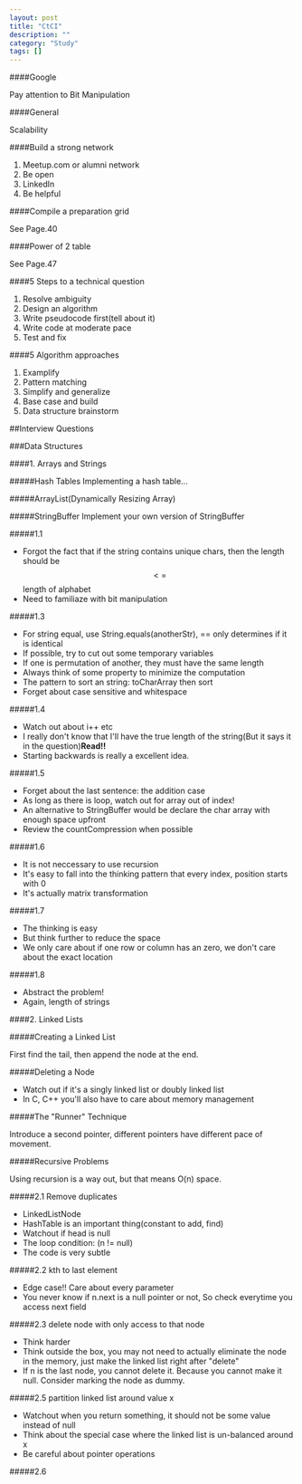 ```yaml
---
layout: post
title: "CtCI"
description: ""
category: "Study"
tags: []
---
```


####Google

Pay attention to Bit Manipulation

####General

Scalability

####Build a strong network

1. Meetup.com or alumni network
2. Be open
3. LinkedIn
4. Be helpful

####Compile a preparation grid

See Page.40

####Power of 2 table

See Page.47

####5 Steps to a technical question

1. Resolve ambiguity
2. Design an algorithm
3. Write pseudocode first(tell about it)
4. Write code at moderate pace
5. Test and fix

####5 Algorithm approaches

1. Examplify
2. Pattern matching
3. Simplify and generalize
4. Base case and build
5. Data structure brainstorm

##Interview Questions

###Data Structures

####1. Arrays and Strings

#####Hash Tables
Implementing a hash table...

#####ArrayList(Dynamically Resizing Array)

#####StringBuffer
Implement your own version of StringBuffer

#####1.1

- Forgot the fact that if the string contains unique chars, then the length should be $$<=$$ length of alphabet
- Need to familiaze with bit manipulation

#####1.3

- For string equal, use String.equals(anotherStr), == only determines if it is identical
- If possible, try to cut out some temporary variables
- If one is permutation of another, they must have the same length
- Always think of some property to minimize the computation
- The pattern to sort an string: toCharArray then sort
- Forget about case sensitive and whitespace

#####1.4

- Watch out about i++ etc
- I really don't know that I'll have the true length of the string(But it says it in the question)**Read!!**
- Starting backwards is really a excellent idea.

#####1.5

- Forget about the last sentence: the addition case
- As long as there is loop, watch out for array out of index!
- An alternative to StringBuffer would be declare the char array with enough space upfront
- Review the countCompression when possible

#####1.6

- It is not neccessary to use recursion
- It's easy to fall into the thinking pattern that every index, position starts with 0
- It's actually matrix transformation

#####1.7

- The thinking is easy
- But think further to reduce the space
- We only care about if one row or column has an zero, we don't care about the exact location

#####1.8

- Abstract the problem!
- Again, length of strings

####2. Linked Lists

#####Creating a Linked List

First find the tail, then append the node at the end.

#####Deleting a Node

- Watch out if it's a singly linked list or doubly linked list
- In C, C++ you'll also have to care about memory management

#####The "Runner" Technique

Introduce a second pointer, different pointers have different pace of movement.

#####Recursive Problems

Using recursion is a way out, but that means O(n) space.

#####2.1 Remove duplicates

- LinkedListNode
- HashTable is an important thing(constant to add, find)
- Watchout if head is null
- The loop condition: (n != null)
- The code is very subtle

#####2.2 kth to last element

- Edge case!! Care about every parameter
- You never know if n.next is a null pointer or not, So check everytime you access next field

#####2.3 delete node with only access to that node

- Think harder
- Think outside the box, you may not need to actually eliminate the node in the memory, just make the linked list right after "delete"
- If n is the last node, you cannot delete it. Because you cannot make it null. Consider marking the node as dummy.

#####2.5 partition linked list around value x

- Watchout when you return something, it should not be some value instead of null
- Think about the special case where the linked list is un-balanced around x
- Be careful about pointer operations

#####2.6
